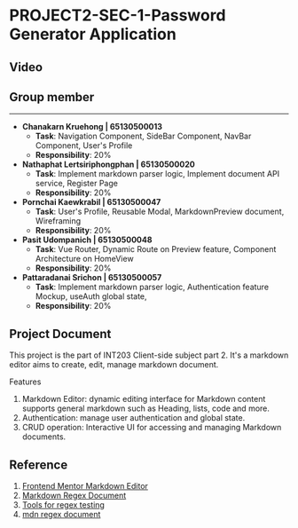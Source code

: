 # PROJECT2-SEC-1-Password Generator Application

## Video

## Group member

---

- **Chanakarn Kruehong | 65130500013**
  - **Task**: Navigation Component, SideBar Component, NavBar Component, User's Profile
  - **Responsibility**: 20%
- **Nathaphat Lertsiriphongphan | 65130500020**
  - **Task**: Implement markdown parser logic, Implement document API service, Register Page
  - **Responsibility**: 20%
- **Pornchai Kaewkrabil | 65130500047**
  - **Task**: User's Profile, Reusable Modal, MarkdownPreview document, Wireframing
  - **Responsibility**: 20%
- **Pasit Udompanich | 65130500048**
  - **Task**: Vue Router, Dynamic Route on Preview feature, Component Architecture on HomeView
  - **Responsibility**: 20%
- **Pattaradanai Srichon | 65130500057**
  - **Task**: Implement markdown parser logic, Authentication feature Mockup, useAuth global state, 
  - **Responsibility**: 20%


## Project Document
This project is the part of INT203 Client-side subject part 2. It's a markdown editor aims to create, edit, manage markdown document.

Features
1. Markdown Editor: dynamic editing interface for Markdown content supports general markdown such as Heading, lists, code and more.
2. Authentication: manage user authentication and global state.
3. CRUD operation: Interactive UI for accessing and managing Markdown documents.

## Reference
1. [Frontend Mentor Markdown Editor](https://www.frontendmentor.io/challenges/inbrowser-markdown-editor-r16TrrQX9)
2. [Markdown Regex Document](https://betterprogramming.pub/create-your-own-markdown-parser-bffb392a06db)
3. [Tools for regex testing](https://regexr.com/)
4. [mdn regex document](https://developer.mozilla.org/en-US/docs/Web/JavaScript/Guide/Regular_expressions)